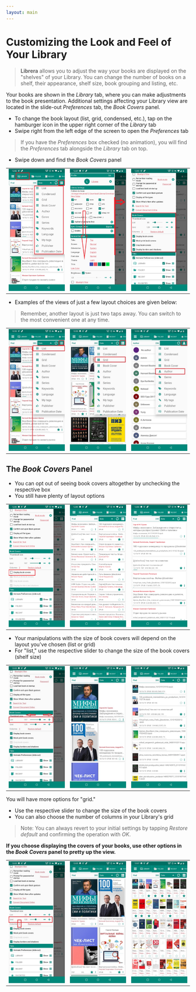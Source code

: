 ```yaml
---
layout: main
---
```


# Customizing the Look and Feel of Your Library

> **Librera** allows you to adjust the way your books are displayed on the "shelves" of your Library. You can change the number of books on a shelf, their appearance, shelf size, book grouping and listing, etc.

Your books are shown in the _Library_ tab, where you can make adjustments to the book presentation. Additional settings affecting your Library view are located in the slide-out _Preferences_ tab, the _Book Covers_ panel.

* To change the book layout (list, grid, condensed, etc.), tap on the hamburger icon in the upper right corner of the _Library_ tab
* Swipe right from the left edge of the screen to open the _Preferences_ tab

> If you have the _Preferences_ box checked (no animation), you will find the _Preferences_ tab alongside the _Library_ tab on top.

* Swipe down and find the _Book Covers_ panel

||||
|-|-|-|
|![](3.jpg)|![](1.jpg)|![](2.jpg)|

* Examples of the views of just a few layout choices are given below:
 
> Remember, another layout is just two taps away. You can switch to the most convenient one at any time.

||||
|-|-|-|
|![](7.jpg)|![](8.jpg)|![](9.jpg)|

## The _Book Covers_ Panel

* You can opt out of seeing book covers altogether by unchecking the respective box
* You still have plenty of layout options

||||
|-|-|-|
|![](4.jpg)|![](5.jpg)|![](6.jpg)|

* Your manipulations with the size of book covers will depend on the layout you've chosen (list or grid)
* For "list," use the respective slider to change the size of the book covers (shelf size)

||||
|-|-|-|
|![](10.jpg)|![](11.jpg)|![](12.jpg)|

You will have more options for "grid."

* Use the respective slider to change the size of the book covers
* You can also choose the number of columns in your Library's grid

> Note: You can always revert to your initial settings by tapping _Restore default_ and confirming the operation with _OK_.

**If you choose displaying the covers of your books, use other options in the _Book Covers_ panel to pretty up the view.**

||||
|-|-|-|
|![](13.jpg)|![](14.jpg)|![](15.jpg)|
